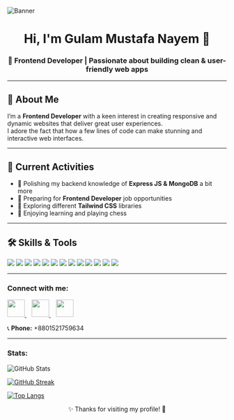 <!-- Banner Image -->
![Banner](https://i.ibb.co/TxRKCpJq/Linked-In-Banner.png)

<h1 align="center">Hi, I'm Gulam Mustafa Nayem 👋</h1>
<h3 align="center">🚀 Frontend Developer | Passionate about building clean & user-friendly web apps</h3>

---

## 🌟 About Me  
I’m a **Frontend Developer** with a keen interest in creating responsive and dynamic websites that deliver great user experiences.  
I adore the fact that how a few lines of code can make stunning and interactive web interfaces.

---


## 🔭 Current Activities  
- 🌱 Polishing my backend knowledge of **Express JS & MongoDB** a bit more
- 🎯 Preparing for **Frontend Developer** job opportunities  
- 🎨 Exploring different **Tailwind CSS** libraries
- 🧠 Enjoying learning and playing chess

---

## 🛠️ Skills & Tools

<p>
  <img src="https://img.shields.io/badge/HTML5-E34F26?style=for-the-badge&logo=html5&logoColor=white" />
  <img src="https://img.shields.io/badge/CSS3-1572B6?style=for-the-badge&logo=css3&logoColor=white" />
  <img src="https://img.shields.io/badge/JavaScript-F7DF1E?style=for-the-badge&logo=javascript&logoColor=black" />
  <img src="https://img.shields.io/badge/React-61DAFB?style=for-the-badge&logo=react&logoColor=black" />
  <img src="https://img.shields.io/badge/Tailwind_CSS-06B6D4?style=for-the-badge&logo=tailwind-css&logoColor=white" />
  <img src="https://img.shields.io/badge/Node.js-339933?style=for-the-badge&logo=node.js&logoColor=white" />
  <img src="https://img.shields.io/badge/Express.js-000000?style=for-the-badge&logo=express&logoColor=white" />
  <img src="https://img.shields.io/badge/MongoDB-47A248?style=for-the-badge&logo=mongodb&logoColor=white" />
  <img src="https://img.shields.io/badge/Python-3776AB?style=for-the-badge&logo=python&logoColor=white" />
  <img src="https://img.shields.io/badge/Git-F05032?style=for-the-badge&logo=git&logoColor=white" />
  <img src="https://img.shields.io/badge/Firebase-FFCA28?style=for-the-badge&logo=firebase&logoColor=black" />
  <img src="https://img.shields.io/badge/WordPress-21759B?style=for-the-badge&logo=wordpress&logoColor=white" />
  <img src="https://img.shields.io/badge/Elementor-FF1F70?style=for-the-badge&logo=elementor&logoColor=white" />

</p>

---

### Connect with me:

<a href="https://www.linkedin.com/in/gulam-mustafa-nayem/">
  <img src="https://cdn2.iconfinder.com/data/icons/social-media-2285/512/1_Linkedin_unofficial_colored_svg-512.png" width="40" />
</a>
&nbsp;&nbsp;
<a href="https://github.com/gmnayem631">
  <img src="https://cdn2.iconfinder.com/data/icons/social-icons-33/128/Github-512.png" width="40" />
</a>
&nbsp;&nbsp;
<a href="https://wa.me/8801521759634" target="_blank">
  <img src="https://upload.wikimedia.org/wikipedia/commons/6/6b/WhatsApp.svg" width="40" />
</a>

<br/>

📞 **Phone:** +8801521759634  

---

### Stats:

<!-- Contribution Stats with Graph -->
![GitHub Stats](https://github-readme-stats.vercel.app/api?username=gmnayem631&show_icons=true&theme=dark&include_all_commits=true&count_private=true)

<!-- Streak Stats -->
[![GitHub Streak](https://streak-stats.demolab.com/?user=gmnayem631&theme=radical)](https://git.io/streak-stats)

<!-- Top Languages -->
[![Top Langs](https://github-readme-stats.vercel.app/api/top-langs/?username=gmnayem631&layout=compact&theme=dark)](https://github.com/gmnayem631/github-readme-stats)



<p align="center">✨ Thanks for visiting my profile! 🚀</p>

